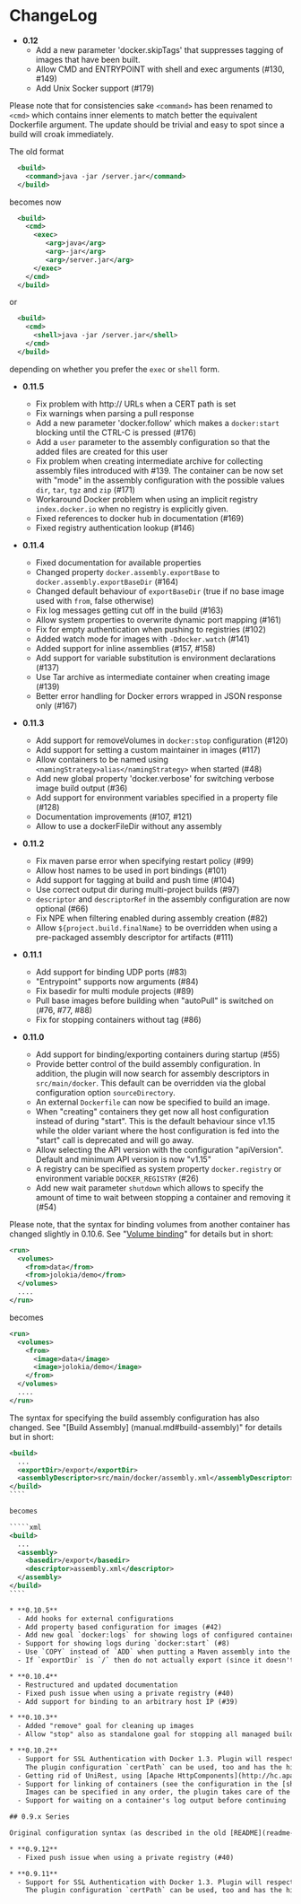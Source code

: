 # ChangeLog

* **0.12**
  - Add a new parameter 'docker.skipTags' that suppresses tagging of images that have been built.
  - Allow CMD and ENTRYPOINT with shell and exec arguments (#130, #149)
  - Add Unix Socker support (#179)
  
Please note that for consistencies sake `<command>` has been renamed to `<cmd>` which contains inner elements 
to match better the equivalent Dockerfile argument. The update should be trivial and easy to spot since a build will croak immediately.

The old format

````xml
  <build>
    <command>java -jar /server.jar</command>
  </build>
````

becomes now

````xml
  <build>
    <cmd>
      <exec>
         <arg>java</arg>
         <arg>-jar</arg>
         <arg>/server.jar</arg>
      </exec>         
    </cmd>
  </build>
````
 
or 

````xml
  <build>
    <cmd>
      <shell>java -jar /server.jar</shell>
    </cmd>
  </build>
````

depending on whether you prefer the `exec` or `shell` form.

* **0.11.5**
  - Fix problem with http:// URLs when a CERT path is set
  - Fix warnings when parsing a pull response
  - Add a new parameter 'docker.follow' which makes a `docker:start` blocking until the CTRL-C is pressed (#176)
  - Add a `user` parameter to the assembly configuration so that the added files are created for this user 
  - Fix problem when creating intermediate archive for collecting assembly files introduced with #139. The 
    container can be now set with "mode" in the assembly configuration with the possible values `dir`, `tar`, `tgz`
    and `zip` (#171)
  - Workaround Docker problem when using an implicit registry `index.docker.io` when no registry is explicitly given. 
  - Fixed references to docker hub in documentation (#169)
  - Fixed registry authentication lookup (#146)
    
* **0.11.4**
  - Fixed documentation for available properties
  - Changed property `docker.assembly.exportBase` to `docker.assembly.exportBaseDir` (#164)
  - Changed default behaviour of `exportBaseDir` (true if no base image used with `from`, false otherwise)
  - Fix log messages getting cut off in the build (#163)
  - Allow system properties to overwrite dynamic port mapping (#161)
  - Fix for empty authentication when pushing to registries (#102)
  - Added watch mode for images with `-Ddocker.watch` (#141)
  - Added support for inline assemblies (#157, #158)
  - Add support for variable substitution is environment declarations (#137)
  - Use Tar archive as intermediate container when creating image (#139)  
  - Better error handling for Docker errors wrapped in JSON response only (#167) 
  
* **0.11.3**
  - Add support for removeVolumes in `docker:stop` configuration (#120)
  - Add support for setting a custom maintainer in images (#117)
  - Allow containers to be named using `<namingStrategy>alias</namingStrategy>` when started (#48)
  - Add new global property 'docker.verbose' for switching verbose image build output (#36)
  - Add support for environment variables specified in a property file (#128)
  - Documentation improvements (#107, #121)
  - Allow to use a dockerFileDir without any assembly
  
* **0.11.2**
  - Fix maven parse error when specifying restart policy (#99)
  - Allow host names to be used in port bindings (#101)
  - Add support for tagging at build and push time (#104)
  - Use correct output dir during multi-project builds (#97)
  - `descriptor` and `descriptorRef` in the assembly configuration are now optional (#66)
  - Fix NPE when filtering enabled during assembly creation (#82)
  - Allow `${project.build.finalName}` to be overridden when using a pre-packaged assembly descriptor
    for artifacts (#111)

* **0.11.1**
  - Add support for binding UDP ports (#83)
  - "Entrypoint" supports now arguments (#84)
  - Fix basedir for multi module projects (#89)
  - Pull base images before building when "autoPull" is switched on (#76, #77, #88)
  - Fix for stopping containers without tag (#86)
  
* **0.11.0**
  - Add support for binding/exporting containers during startup (#55)
  - Provide better control of the build assembly configuration. In addition, the plugin will now search
    for assembly descriptors in `src/main/docker`. This default can be overridden via the global
    configuration option `sourceDirectory`.
  - An external `Dockerfile` can now be specified to build an image.
  - When "creating" containers they get now all host configuration instead of during "start". This is
    the default behaviour since v1.15 while the older variant where the host configuration is fed into
    the "start" call is deprecated and will go away.
  - Allow selecting the API version with the configuration "apiVersion".
    Default and minimum API version is now "v1.15"
  - A registry can be specified as system property `docker.registry` or
    environment variable `DOCKER_REGISTRY` (#26)
  - Add new wait parameter `shutdown` which allows to specify the amount of time to wait between stopping
    a container and removing it (#54)

Please note, that the syntax for binding volumes from another container has changed slightly in 0.10.6.
See "[Volume binding](manual.md#volume-binding)" for details but in short:

````xml
<run>
  <volumes>
    <from>data</from>
    <from>jolokia/demo</from>
  </volumes>
  ....
</run>
````

becomes

````xml
<run>
  <volumes>
    <from>
      <image>data</image>
      <image>jolokia/demo</image>
    </from>
  </volumes>
  ....
</run>
````

The syntax for specifying the build assembly configuration has also changed. See "[Build Assembly]
(manual.md#build-assembly)" for details but in short:

`````xml
<build>
  ...
  <exportDir>/export</exportDir>
  <assemblyDescriptor>src/main/docker/assembly.xml</assemblyDescriptor>  
</build>  
````

becomes

`````xml
<build>
  ...
  <assembly>
    <basedir>/export</basedir>
    <descriptor>assembly.xml</descriptor>
  </assembly>
</build>           
````

* **0.10.5**
  - Add hooks for external configurations
  - Add property based configuration for images (#42)
  - Add new goal `docker:logs` for showing logs of configured containers (#49)
  - Support for showing logs during `docker:start` (#8)
  - Use `COPY` instead of `ADD` when putting a Maven assembly into the container (#53)
  - If `exportDir` is `/` then do not actually export (since it doesn't make much sense) (see #62)

* **0.10.4**
  - Restructured and updated documentation
  - Fixed push issue when using a private registry (#40)
  - Add support for binding to an arbitrary host IP (#39)

* **0.10.3**
  - Added "remove" goal for cleaning up images
  - Allow "stop" also as standalone goal for stopping all managed builds

* **0.10.2**
  - Support for SSL Authentication with Docker 1.3. Plugin will respect `DOCKER_CERT_PATH` with fallback to `~/.docker/`. 
    The plugin configuration `certPath` can be used, too and has the highest priority.
  - Getting rid of UniRest, using [Apache HttpComponents](http://hc.apache.org/) exclusively for contacting the Docker host.
  - Support for linking of containers (see the configuration in the [shootout-docker-maven](https://github.com/rhuss/shootout-docker-maven/blob/master/pom.xml) POM)
    Images can be specified in any order, the plugin takes care of the right startup order when running containers.
  - Support for waiting on a container's log output before continuing 

## 0.9.x Series 

Original configuration syntax (as described in the old [README](readme-0.9.x.md))

* **0.9.12**
  - Fixed push issue when using a private registry (#40)

* **0.9.11**
  - Support for SSL Authentication with Docker 1.3. Plugin will respect `DOCKER_CERT_PATH` with fallback to `~/.docker/`. 
    The plugin configuration `certPath` can be used, too and has the highest priority.
